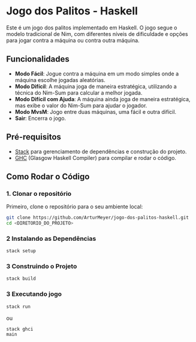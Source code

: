 # Jogo dos Palitos - Haskell

Este é um jogo dos palitos implementado em Haskell. O jogo segue o modelo tradicional de Nim, com diferentes níveis de dificuldade e opções para jogar contra a máquina ou contra outra máquina.

## Funcionalidades

- **Modo Fácil**: Jogue contra a máquina em um modo simples onde a máquina escolhe jogadas aleatórias.
- **Modo Difícil**: A máquina joga de maneira estratégica, utilizando a técnica do Nim-Sum para calcular a melhor jogada.
- **Modo Difícil com Ajuda**: A máquina ainda joga de maneira estratégica, mas exibe o valor do Nim-Sum para ajudar o jogador.
- **Modo MvsM**: Jogo entre duas máquinas, uma fácil e outra difícil.
- **Sair**: Encerra o jogo.

## Pré-requisitos

- [Stack](https://docs.haskellstack.org/en/stable/README/) para gerenciamento de dependências e construção do projeto.
- [GHC](https://www.haskell.org/ghc/) (Glasgow Haskell Compiler) para compilar e rodar o código.

## Como Rodar o Código

### 1. Clonar o repositório

Primeiro, clone o repositório para o seu ambiente local:

```bash
git clone https://github.com/ArturMeyer/jogo-dos-palitos-haskell.git
cd <DIRETORIO_DO_PROJETO>
```

### 2 Instalando as Dependências
```bash
stack setup
```

### 3 Construindo o Projeto
```bash
stack build
```

### 3 Executando jogo
```bash
stack run
```
ou
```bash
stack ghci
main
```